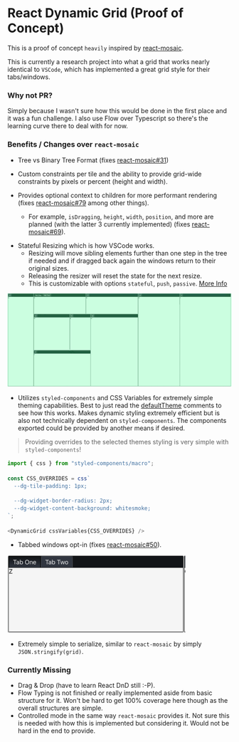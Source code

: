 # React Dynamic Grid (Proof of Concept)

This is a proof of concept `heavily` inspired by [react-mosaic](https://github.com/palantir/react-mosaic).

This is currently a research project into what a grid that works nearly identical to `VSCode`, which has implemented a great grid style for their tabs/windows.

### Why not PR?

Simply because I wasn't sure how this would be done in the first place and it was a fun challenge. I also use Flow over Typescript so there's the learning curve there to deal with for now.

### Benefits / Changes over `react-mosaic`

- Tree vs Binary Tree Format (fixes [react-mosaic#31](https://github.com/palantir/react-mosaic/issues/31))

- Custom constraints per tile and the ability to provide grid-wide constraints by pixels or percent (height and width).

- Provides optional context to children for more performant rendering (fixes [react-mosaic#79](https://github.com/palantir/react-mosaic/issues/79) among other things).
  - For example, `isDragging`, `height`, `width`, `position`, and more are planned (with the latter 3 currently implemented) (fixes [react-mosaic#69](https://github.com/palantir/react-mosaic/issues/69)).

* Stateful Resizing which is how VSCode works.
  - Resizing will move sibling elements further than one step in the tree if needed and if dragged back again the windows return to their original sizes.
  - Releasing the resizer will reset the state for the next resize.
  - This is customizable with options `stateful`, `push`, `passive`. [More Info](https://github.com/bradennapier/react-grid-poc/blob/master/src/grid/controller.js#L110-L154)

![](./docs/DG-StatefulResize.gif)

- Utilizes `styled-components` and CSS Variables for extremely simple theming capabilities. Best to just read the [defaultTheme](./src/grid/themes/dark/index.js) comments to see how this works. Makes dynamic styling extremely efficient but is also not technically dependent on `styled-components`. The components exported could be provided by another means if desired.

> Providing overrides to the selected themes styling is very simple with `styled-components`!

```javascript
import { css } from "styled-components/macro";

const CSS_OVERRIDES = css`
  --dg-tile-padding: 1px;

  --dg-widget-border-radius: 2px;
  --dg-widget-content-background: whitesmoke;
`;

<DynamicGrid cssVariables{CSS_OVERRIDES} />
```

- Tabbed windows opt-in (fixes [react-mosaic#50](https://github.com/palantir/react-mosaic/issues/50)).

<img src="./docs/DG-Tabbed.png" width="400px" />

- Extremely simple to serialize, similar to `react-mosaic` by simply `JSON.stringify(grid)`.

### Currently Missing

- Drag & Drop (have to learn React DnD still :-P).
- Flow Typing is not finished or really implemented aside from basic structure for it. Won't be hard to get 100% coverage here though as the overall structures are simple.
- Controlled mode in the same way `react-mosaic` provides it. Not sure this is needed with how this is implemented but considering it. Would not be hard in the end to provide.
